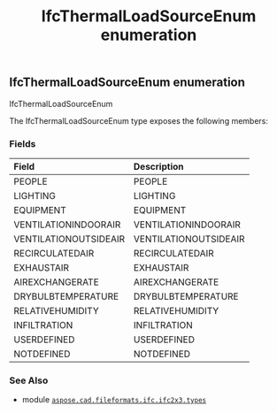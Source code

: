 ﻿---
title: IfcThermalLoadSourceEnum enumeration
second_title: Aspose.CAD for Python via .NET API References
description: 
type: docs
weight: 3080
url: /aspose.cad.fileformats.ifc.ifc2x3.types/ifcthermalloadsourceenum/
is_root: false
---

## IfcThermalLoadSourceEnum enumeration

IfcThermalLoadSourceEnum



The IfcThermalLoadSourceEnum type exposes the following members:

### Fields
| Field | Description |
| :- | :- |
| PEOPLE | PEOPLE |
| LIGHTING | LIGHTING |
| EQUIPMENT | EQUIPMENT |
| VENTILATIONINDOORAIR | VENTILATIONINDOORAIR |
| VENTILATIONOUTSIDEAIR | VENTILATIONOUTSIDEAIR |
| RECIRCULATEDAIR | RECIRCULATEDAIR |
| EXHAUSTAIR | EXHAUSTAIR |
| AIREXCHANGERATE | AIREXCHANGERATE |
| DRYBULBTEMPERATURE | DRYBULBTEMPERATURE |
| RELATIVEHUMIDITY | RELATIVEHUMIDITY |
| INFILTRATION | INFILTRATION |
| USERDEFINED | USERDEFINED |
| NOTDEFINED | NOTDEFINED |



### See Also
* module [`aspose.cad.fileformats.ifc.ifc2x3.types`](..)
